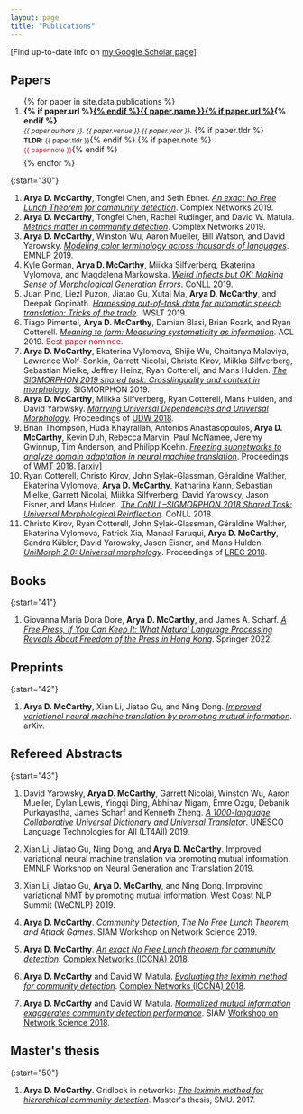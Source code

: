 ```yaml
---
layout: page
title: "Publications"
---
```



[Find up-to-date info on [my Google Scholar page](https://scholar.google.com/citations?hl=en&user=erysFsoAAAAJ&view_op=list_works&sortby=pubdate)] 

## Papers

<ol>
{% for paper in site.data.publications %}
  <li style="padding-bottom: 0.5em;">
  <strong>{% if paper.url %}<a href="{{ paper.url }}">{% endif %}{{ paper.name }}{% if paper.url %}</a>{% endif %}</strong>
  <br>
    <small><i>{{ paper.authors }}. {{ paper.venue }} {{ paper.year }}.</i></small>
  {% if paper.tldr %}<br><small><strong>TLDR:</strong> {{ paper.tldr }}</small>{% endif %}
    {% if paper.note %}<br><small><span style="color: rgb(165, 28, 48);">{{ paper.note }}</span></small>{% endif %}
  </li>
{% endfor %}
</ol>

{:start="30"}
1. **Arya D. McCarthy**, Tongfei Chen, and Seth Ebner. [*An exact No Free Lunch Theorem for community detection*](https://arxiv.org/abs/1903.10092). Complex Networks 2019.
1. **Arya D. McCarthy**, Tongfei Chen, Rachel Rudinger, and David W. Matula. [*Metrics matter in community detection*](https://arxiv.org/abs/1901.01354). Complex Networks 2019.
1. **Arya D. McCarthy**, Winston Wu, Aaron Mueller, Bill Watson, and David Yarowsky. [*Modeling color terminology across thousands of languages*](https://arxiv.org/abs/1910.01531). EMNLP 2019.
1. Kyle Gorman, **Arya D. McCarthy**, Miikka Silfverberg, Ekaterina Vylomova, and Magdalena Markowska. [*Weird Inflects but OK: Making Sense of Morphological Generation Errors*](https://ling.auf.net/lingbuzz/004787). CoNLL 2019.
1. Juan Pino, Liezl Puzon, Jiatao Gu, Xutai Ma, **Arya D. McCarthy**, and Deepak Gopinath. [*Harnessing out-of-task data for automatic speech translation: Tricks of the trade*](https://arxiv.org/abs/1909.06515). IWSLT 2019.
1. Tiago Pimentel, **Arya D. McCarthy**, Damian Blasi, Brian Roark, and Ryan Cotterell. [*Meaning to form: Measuring systematicity as information*](https://www.aclweb.org/anthology/P19-1171). ACL 2019. <span style="color: rgb(165, 28, 48);">Best paper nominee.</span>
1. **Arya D. McCarthy**, Ekaterina Vylomova, Shijie Wu, Chaitanya Malaviya, Lawrence Wolf-Sonkin, Garrett Nicolai, Christo Kirov, Miikka Silfverberg, Sebastian Mielke, Jeffrey Heinz, Ryan Cotterell, and Mans Hulden. [*The SIGMORPHON 2019 shared task: Crosslinguality and context in morphology*](https://www.aclweb.org/anthology/W19-4226). SIGMORPHON 2019.
1. **Arya D. McCarthy**, Miikka Silfverberg,  Ryan Cotterell, Mans Hulden, and David Yarowsky. [*Marrying Universal Dependencies and Universal Morphology*](https://aclweb.org/anthology/W18-6011). Proceedings of [UDW 2018](http://universaldependencies.org/udw18/). 
1. Brian Thompson, Huda Khayrallah, Antonios Anastasopoulos, **Arya D. McCarthy**, Kevin Duh, Rebecca Marvin, Paul McNamee, Jeremy Gwinnup, Tim Anderson, and Philipp Koehn. [*Freezing subnetworks to analyze domain adaptation in neural machine translation*](https://www.aclweb.org/anthology/W18-6313). Proceedings of [WMT 2018](http://www.statmt.org/wmt18/). [[arxiv](https://arxiv.org/pdf/1809.05218.pdf)]
1. Ryan Cotterell, Christo Kirov, John Sylak-Glassman, Géraldine Walther, Ekaterina Vylomova, **Arya D. McCarthy**, Katharina Kann, Sebastian Mielke, Garrett Nicolai, Miikka Silfverberg, David Yarowsky, Jason Eisner, and Mans Hulden. [*The CoNLL–SIGMORPHON 2018 Shared Task: Universal Morphological Reinflection*](https://aclweb.org/anthology/K18-3001). CoNLL 2018.
1. Christo Kirov, Ryan Cotterell, John Sylak-Glassman, Géraldine Walther, Ekaterina Vylomova, Patrick Xia, Manaal Faruqui, **Arya D. McCarthy**, Sandra Kübler, David Yarowsky, Jason Eisner, and Mans Hulden. [*UniMorph 2.0: Universal morphology*](https://www.aclweb.org/anthology/L18-1293). Proceedings of [LREC 2018](http://lrec2018.lrec-conf.org/en/).

## Books
{:start="41"}
1. Giovanna Maria Dora Dore, **Arya D. McCarthy**, and James A. Scharf. [*A Free Press, If You Can Keep It: What Natural Language Processing Reveals About Freedom of the Press in Hong Kong*](https://link.springer.com/book/9783031275852). Springer 2022.

## Preprints

{:start="42"}
1. **Arya D. McCarthy**, Xian Li, Jiatao Gu, and Ning Dong. [*Improved variational neural machine translation by promoting mutual information*](https://arxiv.org/abs/1909.09237). arXiv.

## Refereed Abstracts

{:start="43"}
1. David Yarowsky, **Arya D. McCarthy**, Garrett Nicolai, Winston Wu, Aaron Mueller, Dylan Lewis, Yingqi Ding, Abhinav Nigam, Emre Ozgu, Debanik Purkayastha, James Scharf and Kenneth Zheng. *[A 1000-language Collaborative Universal Dictionary and Universal Translator](https://en.unesco.org/sites/default/files/lt4all_programme_day2and3.pdf)*. UNESCO Language Technologies for All (LT4All) 2019.

1. Xian Li, Jiatao Gu, Ning Dong, and **Arya D. McCarthy**. Improved variational neural machine translation via promoting mutual information. EMNLP Workshop on Neural Generation and Translation 2019.
1. Xian Li, Jiatao Gu, **Arya D. McCarthy**, and Ning Dong. Improving variational NMT by promoting mutual information. West Coast NLP Summit (WeCNLP) 2019.
1. **Arya D. McCarthy**. *Community Detection, The No Free Lunch Theorem, and Attack Games*. SIAM Workshop on Network Science 2019.
1. **Arya D. McCarthy**. [*An exact No Free Lunch theorem for community detection*](http://cs.jhu.edu/~arya/mccarthy.iccna18.pdf). [Complex Networks (ICCNA) 2018](https://www.complexnetworks.org).
1. **Arya D. McCarthy** and David W. Matula. [*Evaluating the leximin method for community detection*](http://cs.jhu.edu/~arya/mccarthy+matula.iccna18.pdf). [Complex Networks (ICCNA) 2018](https://www.complexnetworks.org).
1. **Arya D. McCarthy** and David W. Matula. [*Normalized mutual information exaggerates community detection performance*](http://cs.jhu.edu/~arya/mccarthy+matula.ns18.pdf). SIAM [Workshop on Network Science 2018](https://www.siam.org/conferences/CM/Main/ns18). 

## Master's thesis


{:start="50"}

1. **Arya D. McCarthy**. Gridlock in networks: [*The leximin method for hierarchical community detection*](https://search.proquest.com/docview/1907180434). Master's thesis, SMU. 2017.
